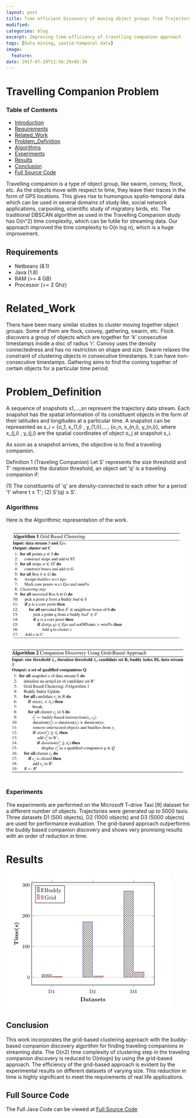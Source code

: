 ```yaml
---
layout: post
title: Time efficient Disvovery of moving object groups from Trajectory data
modified:
categories: blog
excerpt: Improving time-efficiency of travelling companion approach 
tags: [Data mining, spatio-temporal data]
image:
  feature:
date: 2017-07-29T11:58:29+05:30
---
```


Travelling Companion Problem
============================


### Table of Contents

- [Introduction](#introduction)
- [Requirements](#requirements) 
- [Related_Work](#relatedwork)
- [Problem_Definition](#problemdefinition)
- [Algorithms](#algorithms)
- [Experiments](#experiments)
- [Results](#results)
- [Conclusion](#conclusion)
- [Full Source Code](#FullSourceCode)


Travelling companion is a type of object group, like swarm, convoy, flock, etc. As the objects move with respect to time, they leave their traces in the form of GPS locations. This gives rise to humongous spatio-temporal data which can be used in several domains of study like, social network applications, carpooling, scientific study of migratory birds, etc. The traditional DBSCAN algorithm as used in the Travelling Companion study has O(n^2) time complexity, which can be futile for streaming data. Our approach improved the time complexity to O(n log n), which is a huge improvement. 

Requirements
------------

* Netbeans (8.1)
* Java (1.8)
* RAM (>= 4 GB)
* Processor (>= 2 Ghz)


Related_Work
============                                            

There have been many similar studies to cluster moving together object groups. Some of them are flock, convoy, gathering, swarm, etc. Flock 
discovers a group of objects which are together for ‘k’ consecutive timestamps inside a disc of radius ‘r’. Convoy uses the density connectedness and has no restriction on shape and size. Swarm relaxes the constraint of clustering objects in consecutive timestamps. It can have non-consecutive timestamps. Gathering aims to find the coming together of certain objects for a particular time period.

Problem_Definition
==================

A sequence of snapshots s1,...,sn represent the trajectory data stream. Each snapshot has the spatial information of its constituent objects in the form of their latitudes and longitudes at a particular time. A snapshot can be represented as
 s_i = {o_1, x_(1,i) , y_(1,i)},..., {o_n, x_(n,i), y_(n,i)},
 where x_(j,i) , y_(j,i) are the spatial coordinates of object o_j at snapshot s_i.

As soon as a snapshot arrives, the objective is to find a traveling companion.

Definition 1 (Traveling Companion) Let S' represents the size threshold and T' represents the duration threshold, an object set 'q' is a traveling companion if:

(1) The constituents of 'q' are density-connected to each other for a period 't' where t ≥ T';
(2) S'(q) ≥ S'.

### Algorithms

Here is the Algorithmic representation of the work. 

![Algorithm](/Algo1.png "Algorithm")

![Algorithm](/Algo2.png "Algorithm")

### Experiments

The experiments are performed on the Microsoft T-drive Taxi [9] dataset for a different number of objects. Trajectories were generated up to 5000 taxis. Three datasets D1 (500 objects), D2 (1000 objects) and D3 (5000 objects) are used for performance evaluation. The grid-based approach outperforms the buddy based companion discovery and shows very promising results with an order of reduction in time. 

Results
=======

![Results](/Results.png "Results")

## Conclusion

This work incorporates the grid-based clustering approach with the buddy-based companion discovery algorithm for finding traveling companions in streaming data. The O(n2) time complexity of clustering step in the traveling companion discovery is reduced to O(nlogn) by using the grid-based approach. The efficiency of the grid-based approach is evident by the experimental results on different datasets of varying size. This reduction in time is highly significant to meet the requirements of real life applications.

## Full Source Code

The Full Java Code can be viewed at [Full Source Code](https://github.com/AnandNautiyal23/Time_efficient_travelling_companion)



